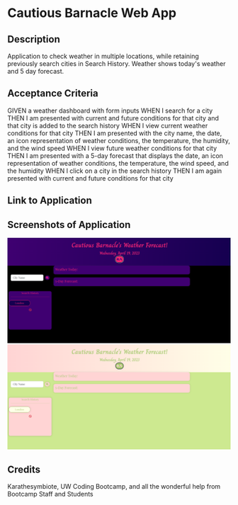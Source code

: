 # Cautious Barnacle Web App


## Description
Application to check weather in multiple locations, while retaining previously search cities in Search History. Weather shows today's weather and 5 day forecast. 


## Acceptance Criteria
GIVEN a weather dashboard with form inputs
WHEN I search for a city
THEN I am presented with current and future conditions for that city and that city is added to the search history
WHEN I view current weather conditions for that city
THEN I am presented with the city name, the date, an icon representation of weather conditions, the temperature, the humidity, and the wind speed
WHEN I view future weather conditions for that city
THEN I am presented with a 5-day forecast that displays the date, an icon representation of weather conditions, the temperature, the wind speed, and the humidity
WHEN I click on a city in the search history
THEN I am again presented with current and future conditions for that city


## Link to Application


## Screenshots of Application 

![Screenshot of darkmode](./assets/images/darkmode.png "Dark Mode Screenshot")
![Screenshot of lightmode](./assets/images/lightmode.png "Light Mode Screenshot")


## Credits
Karathesymbiote, UW Coding Bootcamp, and all the wonderful help from Bootcamp Staff and Students

